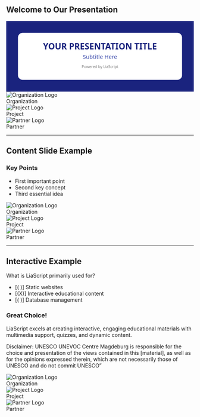 <!--
author: Your Name
email: your.email@example.com
version: 1.0
language: en
comment: LiaScript Master Theme Example

import: https://raw.githubusercontent.com/OVGU-VET-TechEd/ASSET_UNESCO_Coinitiative/refs/heads/main/ASSET_basic.css
-->

## <span class="main-title">Welcome to Our Presentation</span>

<svg class="title-page-svg" xmlns='http://www.w3.org/2000/svg' width='800' height='300' viewBox='0 0 800 300'>
  <!-- Background -->
  <rect width='800' height='300' fill='#1A237E' />
  
  <!-- White rounded rectangle container -->
  <rect x='50' y='50' width='700' height='200' rx='20' fill='white' />
  
  <!-- Title -->
  <text x='400' y='120' font-family='Segoe UI, Arial, sans-serif' font-size='36' font-weight='bold' text-anchor='middle' fill='#1A237E'>
    YOUR PRESENTATION TITLE
  </text>
  
  <!-- Subtitle -->
  <text x='400' y='160' font-family='Segoe UI, Arial, sans-serif' font-size='24' text-anchor='middle' fill='#3949AB'>
    Subtitle Here
  </text>
  
  <!-- Footer -->
  <text x='400' y='200' font-family='Segoe UI, Arial, sans-serif' font-size='16' text-anchor='middle' fill='gray'>
    Powered by LiaScript
  </text>
</svg>

<!-- Standard Logo Placement -->
<div class="logo-container logo-left">
  <img src="https://via.placeholder.com/120x80/1A237E/white?text=LOGO1" alt="Organization Logo" />
  <div class="logo-text">Organization</div>
</div>

<div class="logo-container logo-center">
  <img src="https://via.placeholder.com/120x80/3949AB/white?text=LOGO2" alt="Project Logo" />
  <div class="logo-text">Project</div>
</div>

<div class="logo-container logo-right">
  <img src="https://via.placeholder.com/120x80/5b9bd5/white?text=LOGO3" alt="Partner Logo" />
  <div class="logo-text">Partner</div>
</div>

---

## <span class="main-title">Content Slide Example</span>

<div class="content-box">

### Key Points

- First important point
- Second key concept  
- Third essential idea

</div>

<!-- Logos automatically appear on every slide -->
<div class="logo-container logo-left">
  <img src="https://via.placeholder.com/120x80/1A237E/white?text=LOGO1" alt="Organization Logo" />
  <div class="logo-text">Organization</div>
</div>

<div class="logo-container logo-center">
  <img src="https://via.placeholder.com/120x80/3949AB/white?text=LOGO2" alt="Project Logo" />
  <div class="logo-text">Project</div>
</div>

<div class="logo-container logo-right">
  <img src="https://via.placeholder.com/120x80/5b9bd5/white?text=LOGO3" alt="Partner Logo" />
  <div class="logo-text">Partner</div>
</div>

---

## <span class="main-title">Interactive Example</span>

What is LiaScript primarily used for?

- [( )] Static websites
- [(X)] Interactive educational content
- [( )] Database management

<div class="fresh-box">

### Great Choice!

LiaScript excels at creating interactive, engaging educational materials with multimedia support, quizzes, and dynamic content.

Disclaimer: UNESCO UNEVOC Centre Magdeburg is responsible for the choice and presentation of the views contained in this [material], as well as for the opinions expressed therein, which are not necessarily those of UNESCO and do not commit UNESCO”

</div>

<!-- Standard logo placement continues -->
<div class="logo-container logo-left">
  <img src="https://via.placeholder.com/120x80/1A237E/white?text=LOGO1" alt="Organization Logo" />
  <div class="logo-text">Organization</div>
</div>

<div class="logo-container logo-center">
  <img src="https://via.placeholder.com/120x80/3949AB/white?text=LOGO2" alt="Project Logo" />
  <div class="logo-text">Project</div>
</div>

<div class="logo-container logo-right">
  <img src="https://via.placeholder.com/120x80/5b9bd5/white?text=LOGO3" alt="Partner Logo" />
  <div class="logo-text">Partner</div>
</div>

